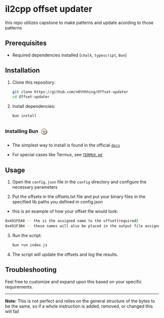 <!-- markdownlint-capture -->
<!-- markdownlint-disable -->

# il2cpp offset updater

this repo utilizes capstone to make patterns and update acording to those patterns

## Prerequisites

- Required dependencies installed (`chalk`, `typescript`, `Bun`)

## Installation

1. Clone this repository:

   ```bash
   git clone https://github.com/n0thhhing/Offset-updater
   cd Offset-updater
   ```

2. Install dependencies:

   ```bash
   bun install
   ```

### Installing Bun <img src="assets/logo.svg" alt="Bun" class="logo" style="border-radius: 20px; padding: 10px; vertical-align: -15px; translate: -4px; width: 20px; height: 20px;"/>

- The simplest way to install is found in the official [<kbd>`docs`</kbd>](https://bun.sh/docs/installation)

- For special cases like Termux, see <span style="margin-right: 5px;">[<kbd>`TERMUX.md` </kbd>](doc/TERMUX.md)</span>

## Usage

1. Open the `config.json` file in the `config` directory and configure the necessary parameters

2. Put the offsets in the offsets.txt file and put your binary files in the specified lib paths you defined in config.json

- this is an example of how your offset file would look:

```bash
0x491FEA0 -- the is the assigned name to the offset(required)
0x491F3B4 -- these names will also be placed in the output file assigned to there correct offset
```

3. Run the script:

   ```bash
   bun run index.js
   ```

4. The script will update the offsets and log the results.

## Troubleshooting

Feel free to customize and expand upon this based on your specific requirements.

---

**Note:** This is not perfect and relies on the general structure of the bytes to be the same, so if a whole instruction is added, removed, or changed this will fail
